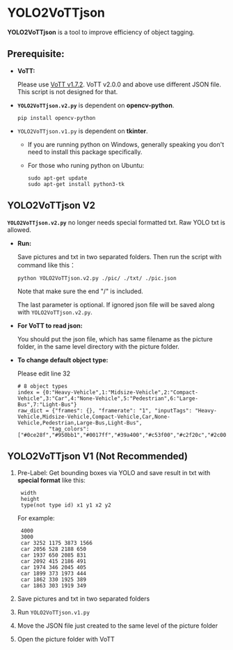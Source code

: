 # YOLO2VoTTjson
**YOLO2VoTTjson** is a tool to improve efficiency of object tagging.
## Prerequisite:
* **VoTT:**
  
  Please use [VoTT v1.7.2](https://github.com/microsoft/VoTT/releases/tag/v1.7.2).
  VoTT v2.0.0 and above use different JSON file. This script is not designed for that.

* **`YOLO2VoTTjson.v2.py`** is dependent on **opencv-python**.
  
  ```
  pip install opencv-python
  ``` 

* `YOLO2VoTTjson.v1.py` is dependent on **tkinter**. 
  
  * If you are running python on Windows, generally speaking you don't need to install this package specifically.
  
  * For those who runing python on Ubuntu:
    ```       
    sudo apt-get update
    sudo apt-get install python3-tk
    ```         

## YOLO2VoTTjson V2
**`YOLO2VoTTjson.v2.py`** no longer needs special formatted txt. Raw YOLO txt is allowed.
* **Run:**
  
  Save pictures and txt in two separated folders. Then run the script with command like this：
  ```
  python YOLO2VoTTjson.v2.py ./pic/ ./txt/ ./pic.json
  ```
  Note that make sure the end "/" is included. 
  
  The last parameter is optional. If ignored json file will be saved along with `YOLO2VoTTjson.v2.py`. 

* **For VoTT to read json:**
  
  You should put the json file, which has same filename as the picture folder, in the same level directory with the picture folder.
  
  
* **To change default object type:**
  
  Please edit line 32

  ```
  # 8 object types
  index = {0:"Heavy-Vehicle",1:"Midsize-Vehicle",2:"Compact-Vehicle",3:"Car",4:"None-Vehicle",5:"Pedestrian",6:"Large-Bus",7:"Light-Bus"}
  raw_dict = {"frames": {}, "framerate": "1", "inputTags": "Heavy-Vehicle,Midsize-Vehicle,Compact-Vehicle,Car,None-Vehicle,Pedestrian,Large-Bus,Light-Bus",
            "tag_colors": ["#0ce28f","#950bb1","#0017ff","#39a400","#c53f00","#c2f20c","#2c009b","#008acb"]}
  ```

## YOLO2VoTTjson V1 (Not Recommended)

1. Pre-Label: Get bounding boxes via YOLO and save result in txt with **special format** like this:

            
        width
        height
        type(not type id) x1 y1 x2 y2 
            

   For example:
   
            
        4000
        3000
        car 3252 1175 3873 1566 
        car 2056 528 2188 650 
        car 1937 650 2085 831 
        car 2092 415 2186 491 
        car 1974 346 2045 405 
        car 1899 373 1973 444 
        car 1862 330 1925 389 
        car 1863 303 1919 349 
            

2. Save pictures and txt in two separated folders
3. Run `YOLO2VoTTjson.v1.py`
4. Move the JSON file just created to the same level of the picture folder
5. Open the picture folder with VoTT







